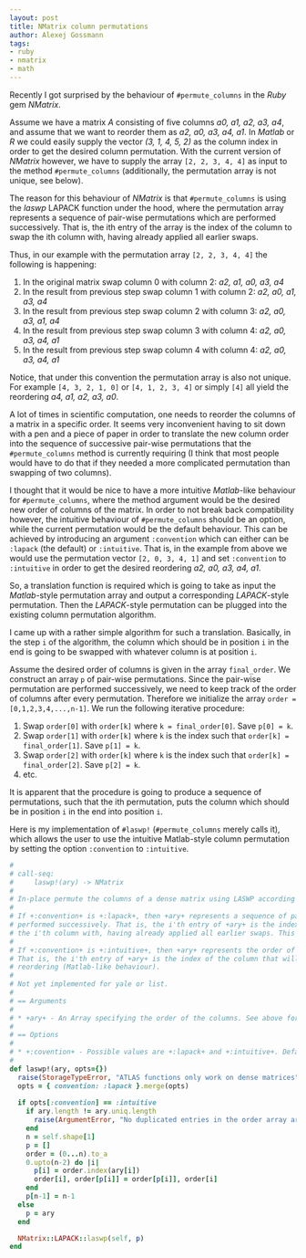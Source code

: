```yaml
---
layout: post
title: NMatrix column permutations
author: Alexej Gossmann
tags:
- ruby
- nmatrix
- math
---
```


Recently I got surprised by the behaviour of `#permute_columns` in the *Ruby* gem *NMatrix*.

Assume we have a matrix *A* consisting of five columns *a0, a1, a2, a3, a4*, and assume that we want to reorder them as *a2, a0, a3, a4, a1*. In *Matlab* or *R* we could easily supply the vector *(3, 1, 4, 5, 2)* as the column index in order to get the desired column permutation. With the current version of *NMatrix* however, we have to supply the array `[2, 2, 3, 4, 4]` as input to the method `#permute_columns` (additionally, the permutation array is not unique, see below).

The reason for this behaviour of *NMatrix* is that `#permute_columns` is using the *laswp* LAPACK function under the hood, where the permutation array represents a sequence of pair-wise permutations which are performed successively. That is, the ith entry of the array is the index of the column to swap the ith column with, having already applied all earlier swaps. 

Thus, in our example with the permutation array `[2, 2, 3, 4, 4]` the following is happening:

  1. In the original matrix swap column 0 with column 2: *a2, a1, a0, a3, a4*
  2. In the result from previous step swap column 1 with column 2: *a2, a0, a1, a3, a4*
  3. In the result from previous step swap column 2 with column 3: *a2, a0, a3, a1, a4*
  4. In the result from previous step swap column 3 with column 4: *a2, a0, a3, a4, a1*
  5. In the result from previous step swap column 4 with column 4: *a2, a0, a3, a4, a1*

Notice, that under this convention the permutation array is also not unique. For example `[4, 3, 2, 1, 0]` or `[4, 1, 2, 3, 4]` or simply `[4]` all yield the reordering *a4, a1, a2, a3, a0*.

A lot of times in scientific computation, one needs to reorder the columns of a matrix in a specific order. It seems very inconvenient having to sit down with a pen and a piece of paper in order to translate the new column order into the sequence of successive pair-wise permutations that the `#permute_columns` method is currently requiring (I think that most people would have to do that if they needed a more complicated permutation than swapping of two columns).

I thought that it would be nice to have a more intuitive *Matlab*-like behaviour for `#permute_columns`, where the method argument would be the desired new order of columns of the matrix. In order to not break back compatibility however, the intuitive behaviour of `#permute_columns` should be an option, while the current permutation would be the default behaviour. This can be achieved by introducing an argument `:convention` which can either can be `:lapack` (the default) or `:intuitive`. That is, in the example from above we would use the permutation vector `[2, 0, 3, 4, 1]` and set `:convention` to `:intuitive` in order to get the desired reordering *a2, a0, a3, a4, a1*.

So, a translation function is required which is going to take as input the *Matlab*-style permutation array and output a corresponding *LAPACK*-style permutation. Then the *LAPACK*-style permutation can be plugged into the existing column permutation algorithm. 

I came up with a rather simple algorithm for such a translation. Basically, in the step `i` of the algorithm, the column which should be in position `i` in the end is going to be swapped with whatever column is at position `i`.

Assume the desired order of columns is given in the array `final_order`. We construct an array `p` of pair-wise permutations. Since the pair-wise permutation are performed successively, we need to keep track of the order of columns after every permutation. Therefore we initialize the array `order = [0,1,2,3,4,...,n-1]`. We run the following iterative procedure:

  1. Swap `order[0]` with `order[k]` where `k = final_order[0]`. Save `p[0] = k`.
  2. Swap `order[1]` with `order[k]` where `k` is the index such that `order[k] = final_order[1]`. Save `p[1] = k`.
  3. Swap `order[2]` with `order[k]` where `k` is the index such that `order[k] = final_order[2]`. Save `p[2] = k`.
  4. etc.

It is apparent that the procedure is going to produce a sequence of permutations, such that the ith permutation, puts the column which should be in position `i` in the end into position `i`.

Here is my implementation of `#laswp!` (`#permute_columns` merely calls it), which allows the user to use the intuitive Matlab-style column permutation by setting the option `:convention` to `:intuitive`.

```ruby
#
# call-seq:
#     laswp!(ary) -> NMatrix
#
# In-place permute the columns of a dense matrix using LASWP according to the order given as an array +ary+.
#
# If +:convention+ is +:lapack+, then +ary+ represents a sequence of pair-wise permutations which are 
# performed successively. That is, the i'th entry of +ary+ is the index of the column to swap 
# the i'th column with, having already applied all earlier swaps. This is the default.
#
# If +:convention+ is +:intuitive+, then +ary+ represents the order of columns after the permutation. 
# That is, the i'th entry of +ary+ is the index of the column that will be in position i after the 
# reordering (Matlab-like behaviour). 
#
# Not yet implemented for yale or list. 
#
# == Arguments
#
# * +ary+ - An Array specifying the order of the columns. See above for details.
# 
# == Options
# 
# * +:covention+ - Possible values are +:lapack+ and +:intuitive+. Default is +:lapack+. See above for details.
#
def laswp!(ary, opts={})
  raise(StorageTypeError, "ATLAS functions only work on dense matrices") unless self.dense?
  opts = { convention: :lapack }.merge(opts)
  
  if opts[:convention] == :intuitive
    if ary.length != ary.uniq.length
      raise(ArgumentError, "No duplicated entries in the order array are allowed under convention :intuitive")
    end
    n = self.shape[1]
    p = []
    order = (0...n).to_a
    0.upto(n-2) do |i|
      p[i] = order.index(ary[i])
      order[i], order[p[i]] = order[p[i]], order[i]
    end
    p[n-1] = n-1
  else
    p = ary
  end

  NMatrix::LAPACK::laswp(self, p)
end
```

